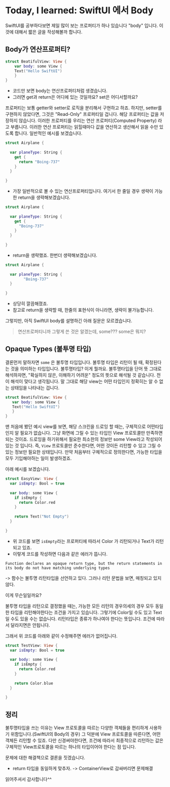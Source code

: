 # Today, I learned: SwiftUI 에서 Body

SwiftUI를 공부하다보면 제일 많이 보는 프로퍼티가 하나 있습니다 "body" 입니다. 이것에 대해서 짧은 글을 작성해볼까 합니다.



## Body가 연산프로퍼티?

```swift
struct BeatifulView: View {
	var body: some View {
    Text("Hello SwiftUI")
	}
}
```

- 코드만 보면 body는 연산프로퍼티처럼 생겼습니다.
- 그러면 get과 return은 어디에 있는 것일까요? set은 어디서할까요?



 프로퍼티는 보통 getter와 setter로 로직을 분리해서 구현하고 하죠. 하지만, setter를 구현하지 않았다면, 그것은 "Read-Only" 프로퍼티일 겁니다. 해당 프로퍼티는 값을 저장하지 않습니다. 이러한 프로퍼티를 우리는 연산 프로퍼티(Computed Property) 라고 부릅니다. 이러한 연산 프로퍼티는 읽힐때마다 값을 연산하고 생산해서 읽을 수만 있도록 합니다. 일반적인 예시를 보겠습니다.



```swift
struct Airplane {
  
  var planeType: String {
    get {
      return "Boing-737"
    }
  }
  
}
```

- 가장 일반적으로 볼 수 있는 연산프로퍼티입니다. 여기서 한 줄일 경우 생략이 가능한 return을 생략해보겠습니다.



```swift
struct Airplane {
  
  var planeType: String {
    get {
      "Boing-737"
    }
  }
  
}
```

- return을 생략했죠. 한번더 생략해보겠습니다.



```swift
struct Airplane {
  
  var planeType: String {
		"Boing-737"
  }
  
}
```

- 상당히 깔끔해졌죠.
- 참고로 return을 생략할 때, 한줄의 표현식이 아니라면, 생략이 불가능합니다.



그렇지만, 아직 SwiftUI body를 설명하긴 아래 질문은 모르겠습니다.

> 연산프로퍼티니까 그렇게 쓴 것은 알겠는데, some??? some은 뭐지?



## Opaque Types (불투명 타입)

 결론먼저 말하자면 `some` 은 불투명 타입입니다. 불투명 타입은 리턴이 될 때, 확정된다는 것을 의미하는 타입입니다. 불투명타입? 이게 뭘까요. 불투명타입을 단어 뜻 그대로 해석하자면, "확실하지 않은, 이해하기 어려운" 정도의 뜻으로 해석될 것 같습니다. 전 이 해석이 맞다고 생각됩니다. 말 그대로 해당 view는 어떤 타입인지 정확히는 알 수 없는 상태임을 나타내는 겁니다. 

 ```swift
struct BeatifulView: View {
	var body: some View {
    Text("Hello SwiftUI")
	}
}
 ```

 맨 처음에 봤던 예시 view를 보면, 해당 스크린을 드로잉 할 때는, 구체적으로 어떤타입인지 알 필요가 없습니다. 그냥 화면에 그릴 수 있는 타입인 View 프로토콜만 만족하면 되는 것이죠. 드로잉을 하기위해서 필요한 최소한의 정보만 some View라고 작성되어 있는 것 입니다. 즉, `View` 프로토콜만 준수한다면, 어떤 것이든 리턴할 수 있고 그릴 수 있는 정보만 필요한 상태입니다. 만약 처음부터 구체적으로 정의한다면, 가능한 타입을 모두 기입해야하는 일이 발생하겠죠.

 아래 예시를 보겠습니다.

```swift
struct EasyView: View {
  var isEmpty: Bool = true
  
  var body: some View {
    if isEmpty {
      return Color.red
    } 
    
    return Text("Not Empty")
  }
  
}
```

- 위 코드를 보면 `isEmpty`라는 프로퍼티에 따라서 Color 가 리턴되거나 Text가 리턴되고 있죠.
- 이렇게 코드를 작성하면 다음과 같은 에러가 뜹니다.

```
Function declares an opaque return type, but the return statements in its body do not have matching underlying types
```

-> 함수는 불투명 리턴타입을 선언하고 있다. 그러나 리턴 문법을 보면, 매칭되고 있지 않다. 



이게 무슨일일까요? 



 불투명 타입을 리턴으로 결정했을 때는, 가능한 모든 리턴의 경우의세의 경우 모두 동일한 타입을 리턴해야한다는 조건을 가지고 있습니다. 그렇기에 Color일 수도 있고 Text일 수도 있을 수는 없습니다. 리턴타입은 종류가 하나여야 한다는 뜻입니다. 조건에 따라서 달라지면은 안됩니다.

 그래서 위 코드를 아래와 같이 수정해주면 에러가 없어집니다.

```swift
struct TestView: View {
  var isEmpty: Bool = true
  
  var body: some View {
    if isEmpty {
      return Color.red
    }
    
    return Color.blue
  }
  
}
```



## 정리

 불투명타입을 쓰는 이유는 View 프로토콜을 따르는 다양한 객체들을 편리하게 사용하기 위함입니다.(SwiftUI의 Body의 경우) 그 덕분에 View 프로토콜을 따른다면, 어떤 객체든 리턴할 수 있죠. 다만 신경써야한다면, 조건에 따라서 최종적으로 리턴하는 값은 구체적인 View프로토콜을 따르는 하나의 타입이어야 한다는 점 입니다.



문제에 대한 해결책으로 결론을 짓겠습니다.

- return 타입을 동일하게 맞추자. -> ContainerView로 감싸버리면 문제해결



읽어주셔서 감사합니다^^



